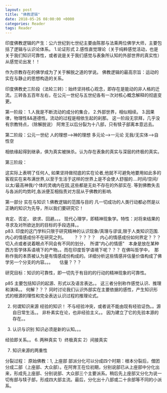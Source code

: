 ```yaml
---
layout: post
title: "佛教逻辑"
date: 2018-05-26 08:00:00 +0000
categories: Reader
tags: Reader 
--- 
```

印度佛教逻辑的产生：公六世纪到七世纪主要由陈那与法乘两位佛学大师，主要包括了逻辑与认识论体系。
1.论证形式
2.感性直觉理论（关于纯粹感觉活动，也是关于我们知识可靠性，或者说是关于我们感觉与表象所认知的外部世界的真实性）
从感觉论出发！！

作为宗教存在的佛学成为了关于解脱之道的学说。
佛教逻辑的最高宗旨：运动的实在与静止的思想构造的关系。

印度佛教史三阶段（法轮三转）：始终坚持核心观念，即存在是能动的非人格的迁流。三转各五百年左右，在公元一世纪与五世纪各有一次对核心概念解释的彻底变更。

第一阶段：
1.人我是不断流动的成分的集合，
2.外部世界，相似相续。
3.因果律，物理性&&道德性。流动的过程是相依生起的刹那。
这一阶段无崇拜，几乎没有宗教特点，（除解脱说）
阿育王以后分裂为十八部，只有犊子部离本意远去。

第二阶段：公元一世纪
人的理想——>神的理想
多元论——>一元论
无我/无实体——>自性空

相依缘起得到继承，俱为真实被抹杀。认为存在表象的真实与深层的终极的真实。

第三阶段：


这实际上表明了任何人, 如果坚持做彻底的实在论者,他就不可避免地要用如此多的客观实在来布满世界,以至于生活于这样的世界上是不会使人舒服的....时间/空间/以太/最高神我/个体的灵魂内在因,这些都是无处不存在的外部实在.
等到佛教失去与各派的均势时,各派便互相指责对方屈从于佛教的影响.



第一部分 实在与知识
1.佛教逻辑的范围与目的
凡一切成功的人类行动都必然是以正确的知识为先导，所以我们要研究它！

肯定、否定， 欲求、回避。。。
现代心理学，即精神现象学。特性：对将来结果的寻求及对所欲达到的目标的手段选择。。    
p83. 印度的这门学科只限于研究精神的认识现象/真理与谬误,限于人类知识范围.内心的情感成份不在研究之列。　　
？？？？？　内心的情感成份如何界定？？？　　切入点或者说着眼点不同会有不同的划分，　所谓“内心的情感”　本身是放在某种西方哲学体系语境下的产物。。而在印度哲学语境下呢？？？
在佛叫哲学中，　那称作我的本质被认为是有情感成份构成的。详细分析这些情感并估量价值构成了佛学另一个分支的内容。。。　　估量？？？

研究目标：知识的可靠性，即一切先于有目的的行动的精神现象的可靠性。

p85 主要包括知识的起源、形式以及语言表达。。 这三者分别称作感觉认识、推理和演绎。。 何解？？？
同时讨论我们认识外部实在主要依据的感性，产生知识形式的根源的理性和完全表达认识过程的推理论式。

2. 何谓知识来源
经验的知识！  不与经验冲突，或者说不能由现有经验证伪。。源自日常生活。。
非朴素实在论，也非经验主义。。 因为建立了它的先验本源的存在。。

3. 认识与识别
知识必须是新的认知。。。


经验即关系。。
6. 两种真实
1）终极真实
2）间接真实

7. 知识来源的两重性


分裂过程：
原始佛教：1, 上座部
部派分化可以分成四个时期：根本分裂后，僧团分成二部（上座部、大众部）。在阿育王在位初期，分别说部已从上座部中分化出来，形成先上座部、分别说部、大众部三个主要派系。稍后先上座部又分化为说一切有部与犊子部，形成四大部主流。最后，分化出十八部或二十余部等不同的小派系。
